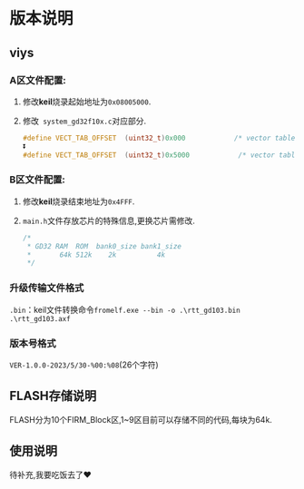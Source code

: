 # 版本说明

## viys

### A区文件配置:

1. 修改**keil**烧录起始地址为`0x08005000`.

2. 修改` system_gd32f10x.c`对应部分.

   ```c
   #define VECT_TAB_OFFSET  (uint32_t)0x000            /* vector table base offset */
   ⏬
   #define VECT_TAB_OFFSET  (uint32_t)0x5000            /* vector table base offset */
   ```

### B区文件配置:

1. 修改**keil**烧录结束地址为`0x4FFF`.

2. `main.h`文件存放芯片的特殊信息,更换芯片需修改.

   ```c
   /*
    * GD32 RAM	ROM  bank0_size bank1_size
    * 		64k	512k 	2k			4k
    */
   ```


### 升级传输文件格式

`.bin`：keil文件转换命令`fromelf.exe --bin -o .\rtt_gd103.bin .\rtt_gd103.axf`

### 版本号格式

`VER-1.0.0-2023/5/30-%00:%08`(26个字符)

## FLASH存储说明

FLASH分为10个FIRM_Block区,1~9区目前可以存储不同的代码,每块为64k.

## 使用说明

待补充,我要吃饭去了❤